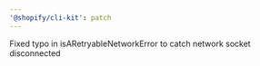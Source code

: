 ```yaml
---
'@shopify/cli-kit': patch
---
```


Fixed typo in isARetryableNetworkError to catch network socket disconnected
